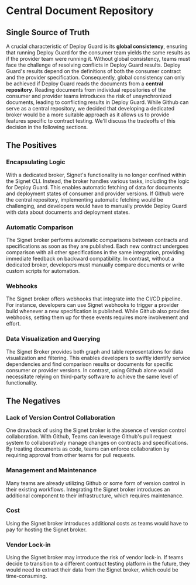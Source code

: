 # Central Document Repository

## Single Source of Truth

A crucial characteristic of Deploy Guard is its **global consistency**, ensuring that running Deploy Guard for the consumer team yields the same results as if the provider team were running it.
Without global consistency, teams must face the challenge of resolving conflicts in Deploy Guard results.
Deploy Guard's results depend on the definitions of both the consumer contract and the provider specification.
Consequently, global consistency can only be achieved if Deploy Guard reads the documents from a **central repository**.
Reading documents from individual repositories of the consumer and provider teams introduces the risk of unsynchronized documents, leading to conflicting results in Deploy Guard.
While Github can serve as a central repository, we decided that developing a dedicated broker would be a more suitable approach as it allows us to provide features specific to contract testing. We'll discuss the tradeoffs of this decision in the following sections.

## The Positives

### Encapsulating Logic

With a dedicated broker, Signet's functionality is no longer confined within the Signet CLI.
Instead, the broker handles various tasks, including the logic for Deploy Guard.
This enables automatic fetching of data for documents and deployment states of consumer and provider versions.
If Github were the central repository, implementing automatic fetching would be challenging, and developers would have to manually provide Deploy Guard with data about documents and deployment states.

### Automatic Comparison

The Signet broker performs automatic comparisons between contracts and specifications as soon as they are published.
Each new contract undergoes comparison with all other specifications in the same integration, providing immediate feedback on backward compatibility.
In contrast, without a dedicated broker, developers must manually compare documents or write custom scripts for automation.

### Webhooks

The Signet broker offers webhooks that integrate into the CI/CD pipeline. For instance, developers can use Signet webhooks to trigger a provider build whenever a new specification is published.
While Github also provides webhooks, setting them up for these events requires more involvement and effort.

### Data Visualization and Querying

The Signet Broker provides both graph and table representations for data visualization and filtering.
This enables developers to swiftly identify service dependencies and find comparison results or documents for specific consumer or provider versions.
In contrast, using Github alone would necessitate relying on third-party software to achieve the same level of functionality.

## The Negatives

### Lack of Version Control Collaboration

One drawback of using the Signet broker is the absence of version control collaboration.
With Github, Teams can leverage Github's pull request system to collaboratively manage changes on contracts and specifications.
By treating documents as code, teams can enforce collaboration by requiring approval from other teams for pull requests.

### Management and Maintenance

Many teams are already utilizing Github or some form of version control in their existing workflows.
Integrating the Signet broker introduces an additional component to their infrastructure, which requires maintenance.

### Cost

Using the Signet broker introduces additional costs as teams would have to pay for hosting the Signet broker.

### Vendor Lock-in

Using the Signet broker may introduce the risk of vendor lock-in.
If teams decide to transition to a different contract testing platform in the future, they would need to extract their data from the Signet broker, which could be time-consuming.
